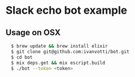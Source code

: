 # Slack echo bot example

## Usage on OSX

```bash
  $ brew update && brew install elixir
  $ git clone git@github.com:ivanvotti/bot.git
  $ cd bot
  $ mix deps.get && mix escript.build
  $ ./bot --token <token>
```

